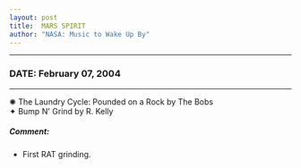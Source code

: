 ```yaml
---
layout: post
title:  MARS SPIRIT
author: "NASA: Music to Wake Up By"
---
```


----
### DATE: February 07, 2004
----
✺ The Laundry Cycle: Pounded on a Rock by The Bobs  &nbsp;<br />✦ Bump N' Grind by R. Kelly

##### Comment:
* First RAT grinding.

